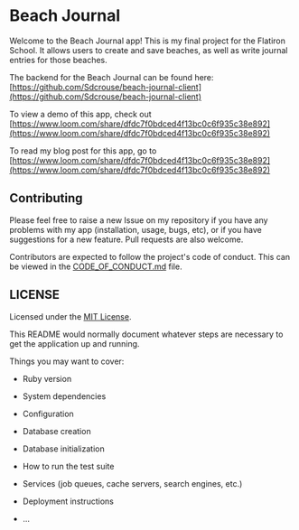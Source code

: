 # Beach Journal

Welcome to the Beach Journal app! This is my final project for the Flatiron School. It allows users to create and save beaches, as well as write journal entries for those beaches.

The backend for the Beach Journal can be found here: [https://github.com/Sdcrouse/beach-journal-client](https://github.com/Sdcrouse/beach-journal-client)

To view a demo of this app, check out [https://www.loom.com/share/dfdc7f0bdced4f13bc0c6f935c38e892](https://www.loom.com/share/dfdc7f0bdced4f13bc0c6f935c38e892)

To read my blog post for this app, go to [https://www.loom.com/share/dfdc7f0bdced4f13bc0c6f935c38e892](https://www.loom.com/share/dfdc7f0bdced4f13bc0c6f935c38e892)

## Contributing

Please feel free to raise a new Issue on my repository if you have any problems with my app (installation, usage, bugs, etc), or if you have suggestions for a new feature. Pull requests are also welcome.

Contributors are expected to follow the project's code of conduct. This can be viewed in the [CODE_OF_CONDUCT.md](CODE_OF_CONDUCT.md) file.

## LICENSE

Licensed under the [MIT License](LICENSE).

This README would normally document whatever steps are necessary to get the
application up and running.

Things you may want to cover:

* Ruby version

* System dependencies

* Configuration

* Database creation

* Database initialization

* How to run the test suite

* Services (job queues, cache servers, search engines, etc.)

* Deployment instructions

* ...
